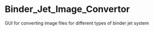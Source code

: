 # Binder_Jet_Image_Convertor
GUI for converting image files for different types of binder jet system
